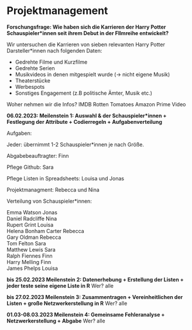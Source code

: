 # Projektmanagement


**Forschungsfrage: Wie haben sich die Karrieren der Harry Potter Schauspieler*innen seit ihrem Debut in der FIlmreihe entwickelt?** 

Wir untersuchen die Karrieren von sieben relevanten Harry Potter Darsteller*innen nach folgenden Daten: 

- Gedrehte Filme und Kurzfilme 
- Gedrehte Serien 
- Musikvideos in denen mitgespielt wurde (-> nicht eigene Musik) 
- Theaterstücke 
- Werbespots
- Sonstiges Engagement (z.B politische Ämter, Musik etc.) 


Woher nehmen wir die Infos?
IMDB
Rotten Tomatoes
Amazon Prime Video

**06.02.2023:
Meilenstein 1: 	Auswahl & der Schauspieler*innen + Festlegung der Attribute + Codierregeln + Aufgabenverteilung**


Aufgaben:

Jeder: übernimmt 1-2 Schauspieler*innen je nach Größe. 

Abgabebeauftragter: Finn

Pflege Github: Sara 

Pflege Listen in Spreadsheets: Louisa und Jonas

Projektmanagment: Rebecca und Nina

Verteilung von Schauspieler*innen: 

Emma Watson 	 		Jonas					
Daniel Radcliffe		Nina					
Rupert Grint			Louisa			
Helena Bonham Carter 		Rebecca			
Gary Oldman			Rebecca				
Tom Felton			Sara				
Matthew Lewis			Sara					
Ralph Fiennes			Finn								
Harry Melling			Finn						
James Phelps			Louisa		

**bis 25.02.2023
Meilenstein 2: Datenerhebung + Erstellung der Listen + jeder teste seine eigene Liste in R** 
Wer? alle

**bis 27.02.2023
Meilenstein 3: Zusammentragen + Vereinheitlichen der Listen + große Netzwerkerstellung in R** 
Wer? alle


**01.03-08.03.2023
Meilenstein 4: Gemeinsame Fehleranalyse + Netzwerkerstellung + Abgabe**
Wer? alle

